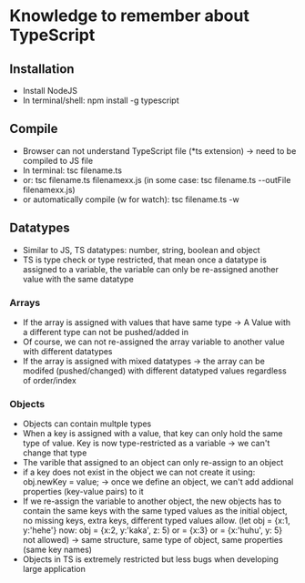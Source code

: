 # Knowledge to remember about TypeScript

## Installation
- Install NodeJS
- In terminal/shell: npm install -g typescript

## Compile
- Browser can not understand TypeScript file (*ts extension) -> need to be compiled to JS file
- In terminal: tsc filename.ts
- or: tsc filename.ts filenamexx.js (in some case: tsc filename.ts --outFile filenamexx.js)
- or automatically compile (w for watch): tsc filename.ts -w

## Datatypes
- Similar to JS, TS datatypes: number, string, boolean and object
- TS is type check or type restricted, that mean once a datatype is assigned to a variable, the variable can only be re-assigned another value with the same datatype
### Arrays
- If the array is assigned with values that have same type -> A Value with a different type can not be pushed/added in
- Of course, we can not re-assigned the array variable to another value with different datatypes
- If the array is assigned with mixed datatypes -> the array can be modifed (pushed/changed) with different datatyped values regardless of order/index
### Objects
- Objects can contain multple types
- When a key is assigned with a value, that key can only hold the same type of value. Key is now type-restricted as a variable -> we can't change that type
- The varible that assigned to an object can only re-assign to an object
- if a key does not exist in the object we can not create it using: obj.newKey = value; -> once we define an object, we can't add addional properties (key-value pairs) to it
- If we re-assign the variable to another object, the new objects has to contain the same keys with the same typed values as the initial object, no missing keys, extra keys, different typed values allow. (let obj = {x:1, y:'hehe'} now: obj = {x:2, y:'kaka', z: 5) or = {x:3} or = {x:'huhu', y: 5} not allowed) -> same structure, same type of object, same properties (same key names)
- Objects in TS is extremely restricted but less bugs when developing large application

